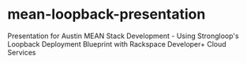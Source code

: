 mean-loopback-presentation
==========================

Presentation for Austin MEAN Stack Development - Using Strongloop's Loopback Deployment Blueprint with Rackspace Developer+ Cloud Services
